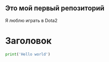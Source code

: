 ## Это мой первый репозиторий

Я люблю играть в Dota2 
# Заголовок

```python
print('Hello world')

```